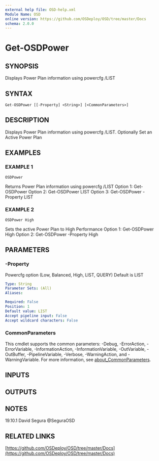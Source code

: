 ```yaml
---
external help file: OSD-help.xml
Module Name: OSD
online version: https://github.com/OSDeploy/OSD/tree/master/Docs
schema: 2.0.0
---
```


# Get-OSDPower

## SYNOPSIS
Displays Power Plan information using powercfg /LIST

## SYNTAX

```
Get-OSDPower [[-Property] <String>] [<CommonParameters>]
```

## DESCRIPTION
Displays Power Plan information using powercfg /LIST. 
Optionally Set an Active Power Plan

## EXAMPLES

### EXAMPLE 1
```
OSDPower
```

Returns Power Plan information using powercfg /LIST
Option 1: Get-OSDPower
Option 2: Get-OSDPower LIST
Option 3: Get-OSDPower -Property LIST

### EXAMPLE 2
```
OSDPower High
```

Sets the active Power Plan to High Performance
Option 1: Get-OSDPower High
Option 2: Get-OSDPower -Property High

## PARAMETERS

### -Property
Powercfg option (Low, Balanced, High, LIST, QUERY)
Default is LIST

```yaml
Type: String
Parameter Sets: (All)
Aliases:

Required: False
Position: 1
Default value: LIST
Accept pipeline input: False
Accept wildcard characters: False
```

### CommonParameters
This cmdlet supports the common parameters: -Debug, -ErrorAction, -ErrorVariable, -InformationAction, -InformationVariable, -OutVariable, -OutBuffer, -PipelineVariable, -Verbose, -WarningAction, and -WarningVariable. For more information, see [about_CommonParameters](http://go.microsoft.com/fwlink/?LinkID=113216).

## INPUTS

## OUTPUTS

## NOTES
19.10.1     David Segura @SeguraOSD

## RELATED LINKS

[https://github.com/OSDeploy/OSD/tree/master/Docs](https://github.com/OSDeploy/OSD/tree/master/Docs)

